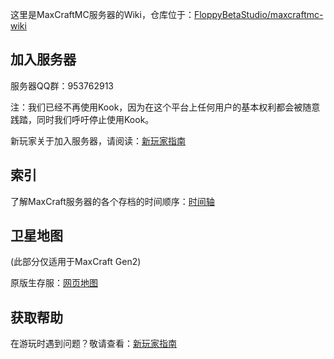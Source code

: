 这里是MaxCraftMC服务器的Wiki，仓库位于：[FloppyBetaStudio/maxcraftmc-wiki](https://github.com/FloppyBetaStudio/maxcraftmc-wiki/)

## 加入服务器

服务器QQ群：953762913

注：我们已经不再使用Kook，因为在这个平台上任何用户的基本权利都会被随意践踏，同时我们呼吁停止使用Kook。

新玩家关于加入服务器，请阅读：[新玩家指南](/新玩家指南)

## 索引

了解MaxCraft服务器的各个存档的时间顺序：[时间轴](/历史/时间轴)

## 卫星地图

(此部分仅适用于MaxCraft Gen2)

原版生存服：[网页地图](https://redstone.maxcraft.iruanp.com/)

## 获取帮助

在游玩时遇到问题？敬请查看：[新玩家指南](/新玩家指南.md)
